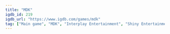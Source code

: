 ```yaml
---
title: "MDK"
igdb_id: 219
igdb_url: "https://www.igdb.com/games/mdk"
tag: ["Main game", "MDK", "Interplay Entertainment", "Shiny Entertainment", "Shokwave", "Neversoft Entertainment", "Playmates Interactive Entertainment", "Shooter", "Platform", "Single player", "Third person", "Action", "Science fiction", "Comedy"]
---
```

